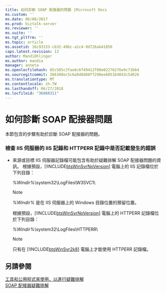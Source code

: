 ```yaml
---
title: 如何診斷 SOAP 配接器的問題 |Microsoft Docs
ms.custom: ''
ms.date: 06/08/2017
ms.prod: biztalk-server
ms.reviewer: ''
ms.suite: ''
ms.tgt_pltfrm: ''
ms.topic: article
ms.assetid: 16c93333-cb32-49bc-a1c4-9d726ab41850
caps.latest.revision: 13
author: MandiOhlinger
ms.author: mandia
manager: anneta
ms.openlocfilehash: 85c585c3fae6c6f49412f00e02276276e9c73b64
ms.sourcegitcommit: 266308ec5c6a9d8d80ff298ee6051b4843c5d626
ms.translationtype: MT
ms.contentlocale: zh-TW
ms.lasthandoff: 06/27/2018
ms.locfileid: "36968311"
---
```

# <a name="how-to-diagnose-problems-with-the-soap-adapter"></a>如何診斷 SOAP 配接器問題
本節包含的步驟有助於診斷 SOAP 配接器的問題。  
  
### <a name="check-the-iis-log-and-httperr-log-of-the-iis-server-for-errors"></a>檢查 IIS 伺服器的 IIS 記錄和 HTTPERR 記錄中是否記載發生的錯誤  
  
- 來源或目標 IIS 伺服器記錄檔可能包含有助於疑難排解 SOAP 配接器問題的資訊。 根據預設，[!INCLUDE[btsWinSvrNoVersion](../includes/btswinsvrnoversion-md.md)] 電腦上的 IIS 記錄檔位於下列目錄：  
  
   <em>%Windir%\\</em>system32\LogFiles\W3SVC1\  
  
  > [!NOTE]
  >  *%Windir%* 是在 IIS 伺服器上的 Windows 目錄位置的預留位置。  
  
   根據預設，[!INCLUDE[btsWinSvrNoVersion](../includes/btswinsvrnoversion-md.md)] 電腦上的 HTTPERR 記錄檔位於下列目錄：  
  
   <em>%Windir%\\</em>system32\LogFiles\HTTPERR\  
  
  > [!NOTE]
  >  只有在 [!INCLUDE[btsWinSvr2k8](../includes/btswinsvr2k8-md.md)] 電腦上才能使用 HTTPERR 記錄檔。  
  
## <a name="see-also"></a>另請參閱  
 [工具和公用程式來使用，以進行疑難排解](../core/tools-and-utilities-to-use-for-troubleshooting.md)   
 [SOAP 配接器疑難排解](../core/troubleshooting-the-soap-adapter.md)